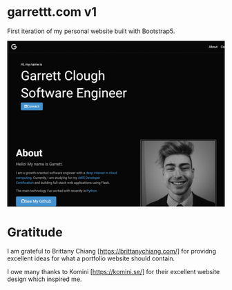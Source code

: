 # garrettt.com v1
 First iteration of my personal website built with Bootstrap5.
 
![demo](assets/img/demo.png)

# Gratitude

I am grateful to Brittany Chiang [https://brittanychiang.com/] for providng excellent ideas for what a portfolio website should contain.

I owe many thanks to Komini [https://komini.se/] for their excellent website design which inspired me.
